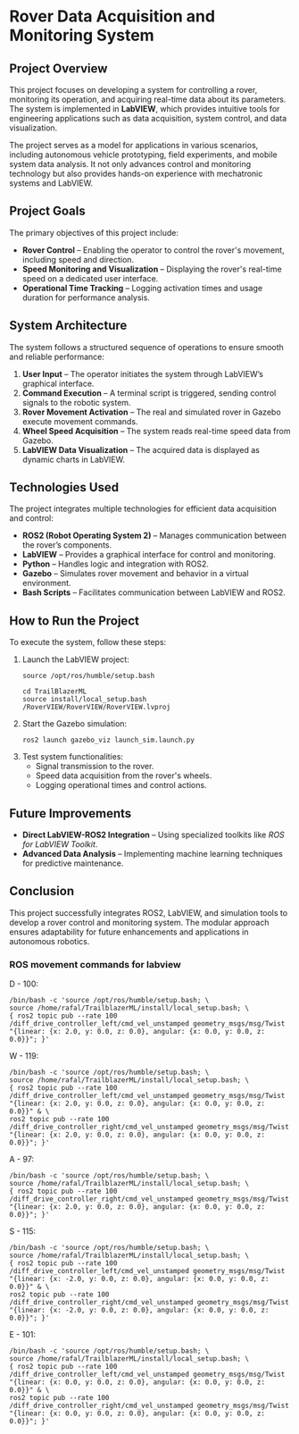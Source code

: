 # Rover Data Acquisition and Monitoring System

## Project Overview
This project focuses on developing a system for controlling a rover, monitoring its operation, and acquiring real-time data about its parameters. The system is implemented in **LabVIEW**, which provides intuitive tools for engineering applications such as data acquisition, system control, and data visualization.

The project serves as a model for applications in various scenarios, including autonomous vehicle prototyping, field experiments, and mobile system data analysis. It not only advances control and monitoring technology but also provides hands-on experience with mechatronic systems and LabVIEW.

## Project Goals
The primary objectives of this project include:
- **Rover Control** – Enabling the operator to control the rover's movement, including speed and direction.
- **Speed Monitoring and Visualization** – Displaying the rover's real-time speed on a dedicated user interface.
- **Operational Time Tracking** – Logging activation times and usage duration for performance analysis.

## System Architecture
The system follows a structured sequence of operations to ensure smooth and reliable performance:
1. **User Input** – The operator initiates the system through LabVIEW’s graphical interface.
2. **Command Execution** – A terminal script is triggered, sending control signals to the robotic system.
3. **Rover Movement Activation** – The real and simulated rover in Gazebo execute movement commands.
4. **Wheel Speed Acquisition** – The system reads real-time speed data from Gazebo.
5. **LabVIEW Data Visualization** – The acquired data is displayed as dynamic charts in LabVIEW.

## Technologies Used
The project integrates multiple technologies for efficient data acquisition and control:
- **ROS2 (Robot Operating System 2)** – Manages communication between the rover’s components.
- **LabVIEW** – Provides a graphical interface for control and monitoring.
- **Python** – Handles logic and integration with ROS2.
- **Gazebo** – Simulates rover movement and behavior in a virtual environment.
- **Bash Scripts** – Facilitates communication between LabVIEW and ROS2.

## How to Run the Project
To execute the system, follow these steps:
1. Launch the LabVIEW project:
   ```
   source /opt/ros/humble/setup.bash

   cd TrailBlazerML
   source install/local_setup.bash
   /RoverVIEW/RoverVIEW/RoverVIEW.lvproj
   ```
2. Start the Gazebo simulation:
   ```
   ros2 launch gazebo_viz launch_sim.launch.py
   ```
3. Test system functionalities:
   - Signal transmission to the rover.
   - Speed data acquisition from the rover's wheels.
   - Logging operational times and control actions.

## Future Improvements
- **Direct LabVIEW-ROS2 Integration** – Using specialized toolkits like *ROS for LabVIEW Toolkit*.
- **Advanced Data Analysis** – Implementing machine learning techniques for predictive maintenance.

## Conclusion
This project successfully integrates ROS2, LabVIEW, and simulation tools to develop a rover control and monitoring system. The modular approach ensures adaptability for future enhancements and applications in autonomous robotics.


### ROS movement commands for labview

D - 100:
```
/bin/bash -c 'source /opt/ros/humble/setup.bash; \
source /home/rafal/TrailblazerML/install/local_setup.bash; \
{ ros2 topic pub --rate 100 /diff_drive_controller_left/cmd_vel_unstamped geometry_msgs/msg/Twist "{linear: {x: 2.0, y: 0.0, z: 0.0}, angular: {x: 0.0, y: 0.0, z: 0.0}}"; }'
```

W - 119:
```
/bin/bash -c 'source /opt/ros/humble/setup.bash; \
source /home/rafal/TrailblazerML/install/local_setup.bash; \
{ ros2 topic pub --rate 100 /diff_drive_controller_left/cmd_vel_unstamped geometry_msgs/msg/Twist "{linear: {x: 2.0, y: 0.0, z: 0.0}, angular: {x: 0.0, y: 0.0, z: 0.0}}" & \
ros2 topic pub --rate 100 /diff_drive_controller_right/cmd_vel_unstamped geometry_msgs/msg/Twist "{linear: {x: 2.0, y: 0.0, z: 0.0}, angular: {x: 0.0, y: 0.0, z: 0.0}}"; }'
```

A - 97:
```
/bin/bash -c 'source /opt/ros/humble/setup.bash; \
source /home/rafal/TrailblazerML/install/local_setup.bash; \
{ ros2 topic pub --rate 100 /diff_drive_controller_right/cmd_vel_unstamped geometry_msgs/msg/Twist "{linear: {x: 2.0, y: 0.0, z: 0.0}, angular: {x: 0.0, y: 0.0, z: 0.0}}"; }'
```

S - 115:
```
/bin/bash -c 'source /opt/ros/humble/setup.bash; \
source /home/rafal/TrailblazerML/install/local_setup.bash; \
{ ros2 topic pub --rate 100 /diff_drive_controller_left/cmd_vel_unstamped geometry_msgs/msg/Twist "{linear: {x: -2.0, y: 0.0, z: 0.0}, angular: {x: 0.0, y: 0.0, z: 0.0}}" & \
ros2 topic pub --rate 100 /diff_drive_controller_right/cmd_vel_unstamped geometry_msgs/msg/Twist "{linear: {x: -2.0, y: 0.0, z: 0.0}, angular: {x: 0.0, y: 0.0, z: 0.0}}"; }'
```

E - 101:
```
/bin/bash -c 'source /opt/ros/humble/setup.bash; \
source /home/rafal/TrailblazerML/install/local_setup.bash; \
{ ros2 topic pub --rate 100 /diff_drive_controller_left/cmd_vel_unstamped geometry_msgs/msg/Twist "{linear: {x: 0.0, y: 0.0, z: 0.0}, angular: {x: 0.0, y: 0.0, z: 0.0}}" & \
ros2 topic pub --rate 100 /diff_drive_controller_right/cmd_vel_unstamped geometry_msgs/msg/Twist "{linear: {x: 0.0, y: 0.0, z: 0.0}, angular: {x: 0.0, y: 0.0, z: 0.0}}"; }'
```
